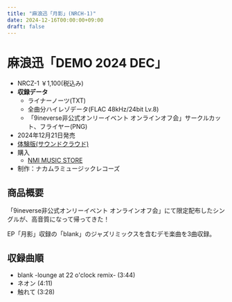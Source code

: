 ```yaml
---
title: "麻浪迅「月影」(NRCH-1)"
date: 2024-12-16T00:00:00+09:00
draft: false
---
```


# 麻浪迅「DEMO 2024 DEC」

- NRCZ-1 ￥1,100(税込み)
- **収録データ**
    - ライナーノーツ(TXT)
    - 全曲分ハイレゾデータ(FLAC 48kHz/24bit Lv.8)
    - 「9ineverse非公式オンリーイベント オンラインオフ会」サークルカット、フライヤー(PNG)
- 2024年12月21日発売
- [体験版(サウンドクラウド)](https://soundcloud.com/hayatehay/demo-2024-dec-crossfade-demo)
- 購入
	- [NMI MUSIC STORE](https://nmimusic.booth.pm/items/6371255/)
- 制作：ナカムラミュージックレコーズ

## 商品概要
「9ineverse非公式オンリーイベント オンラインオフ会」にて限定配布したシングルが、高音質になって帰ってきた！

EP「月影」収録の「blank」のジャズリミックスを含むデモ楽曲を3曲収録。

## 収録曲順
- blank -lounge at 22 o'clock remix- (3:44)
- ネオン (4:11)
- 触れて (3:28)
